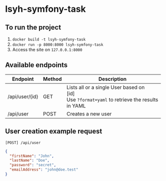 # lsyh-symfony-task

## To run the project

1. `docker build -t lsyh-symfony-task`
2. `docker run -p 8000:8000 lsyh-symfony-task`
3. Access the site on `127.0.0.1:8000`

## Available endpoints

| Endpoint       | Method | Description                                                                                        |
|----------------|--------|----------------------------------------------------------------------------------------------------|
| /api/user/{id} | GET    | Lists all or a single User based on <br>[id]<br>Use `?format=yaml` to retrieve the results in YAML |
| /api/user      | POST   | Creates a new user                                                                                 |

## User creation example request

`[POST] /api/user`

```json
{
  "firstName": "John",
  "lastName": "Doe",
  "password": "secret",
  "emailAddress": "john@doe.test"
}
```
